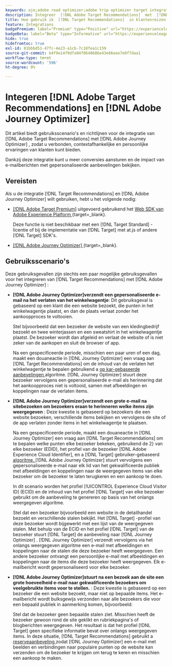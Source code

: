 ```yaml
---
keywords: ajo;adobe road optimizer;adobe trip optimizer target integration;aanbevelingen;target recommendations;integration
description: Integreer  [!DNL Adobe Target Recommendations]  met  [!DNL Adobe Journey Optimizer].
title: Hoe gebruik ik  [!DNL Target Recommendations]  in klantenreizen gebruikend  [!DNL Adobe Journey Optimizer]?
feature: Integrations
badgePremium: label="Premium" type="Positive" url="https://experienceleague.adobe.com/docs/target/using/introduction/intro.html?lang=en#premium newtab=true" tooltip="Kijk wat er in Target Premium is opgenomen."
badgeBeta: label="Beta" type="Informative" url="https://experienceleague.adobe.com/docs/target/using/introduction/intro.html#beta newtab=true" tooltip="Wat zijn de eigenschappen van Beta in  [!DNL Adobe Target]."
hide: true
hidefromtoc: true
exl-id: 81bbbd51-47fc-4e23-a1cb-7c18fea1c159
source-git-commit: b4f9e14f9dfa94f8648686e43e66eee7e0f7daa1
workflow-type: tm+mt
source-wordcount: '596'
ht-degree: 0%

---
```


# Integeren [!DNL Adobe Target Recommendations] en [!DNL Adobe Journey Optimizer]

Dit artikel biedt gebruiksscenario&#39;s en richtlijnen voor de integratie van [!DNL Adobe Target Recommendations] met [!DNL Adobe Journey Optimizer] , zodat u verbonden, contextafhankelijke en persoonlijke ervaringen van klanten kunt bieden.

Dankzij deze integratie kunt u meer conversies aansturen en de impact van e-mailberichten met gepersonaliseerde aanbevelingen bekijken.

## Vereisten

Als u de integratie [!DNL Target Recommendations] en [!DNL Adobe Journey Optimizer] wilt gebruiken, hebt u het volgende nodig:

* [[!DNL Adobe Target Premium]](/help/main/c-intro/intro.md#premium) uitgevoerd gebruikend het [ Web SDK van Adobe Experience Platform ](https://experienceleague.adobe.com/en/docs/target-dev/developer/client-side/aep-web-sdk){target=_blank}.

  Deze functie is niet beschikbaar met een [!DNL Target Standard] -licentie of bij de implementatie van [!DNL Target] met at.js of andere [!DNL Target] SDK&#39;s.

* [[!DNL Adobe Journey Optimizer] ](https://experienceleague.adobe.com/en/docs/journey-optimizer/using/ajo-home){target=_blank}.

## Gebruiksscenario&#39;s

Deze gebruiksgevallen zijn slechts een paar mogelijke gebruiksgevallen voor het integreren van [!DNL Target Recommendations] met [!DNL Adobe Journey Optimizer] :

* **[!DNL Adobe Journey Optimizer]verzendt een gepersonaliseerde e-mail na het verlaten van het winkelwagentje**: Dit gebruiksgeval is gebaseerd op een klant die een website bezoekt, die punten in het winkelwagentje plaatst, en dan de plaats verlaat zonder het aankoopproces te voltooien.

  Stel bijvoorbeeld dat een bezoeker de website van een kledingbedrijf bezoekt en twee winterjassen en een sweatshirt in het winkelwagentje plaatst. De bezoeker wordt dan afgeleid en verlaat de website of is niet zeker van de aankopen en sluit de browser of app.

  Na een gespecificeerde periode, misschien een paar uren of een dag, maakt een douaneactie in [!DNL Journey Optimizer] een vraag aan [!DNL Target Recommendations] om de inhoud van de verlaten het winkelwagentje te bepalen gebruikend a [ op kar-gebaseerde aanbevelingen ](/help/main/c-recommendations/c-algorithms/base-the-recommendation-on-a-recommendation-key.md) algoritme. [!DNL Journey Optimizer] stuurt deze bezoeker vervolgens een gepersonaliseerde e-mail als herinnering dat het aankoopproces niet is voltooid, samen met afbeeldingen en koppelingen naar de verlaten items.

* **[!DNL Adobe Journey Optimizer]verzendt een grote e-mail na sitebezoeken om bezoekers eraan te herinneren welke items zijn weergegeven** : Deze kwestie is gebaseerd op bezoekers die een website bezoeken, verschillende items bekijken en vervolgens de site of de app verlaten zonder items in het winkelwagentje te plaatsen.

  Na een gespecificeerde periode, maakt een douaneactie in [!DNL Journey Optimizer] een vraag aan [!DNL Target Recommendations] om te bepalen welke punten elke bezoeker bekeken, gebruikend de 2&rbrace; van elke bezoeker (EDID), het profiel van de bezoeker [!DNL Adobe Experience Cloud Identifier], en a [!DNL Target] gebruiker-gebaseerd [ algoritme. ](/help/main/c-recommendations/c-algorithms/base-the-recommendation-on-a-recommendation-key.md) [!DNL Adobe Journey Optimizer] stuurt vervolgens een gepersonaliseerde e-mail naar elk lid van het gekwalificeerde publiek met afbeeldingen en koppelingen naar de weergegeven items van elke bezoeker om de bezoeker te laten terugkeren en een aankoop te doen.

  In dit scenario worden het profiel [!UICONTROL Experience Cloud Visitor ID] (ECID) en de inhoud van het profiel [!DNL Target] van elke bezoeker gebruikt om de aanbeveling te genereren op basis van het onlangs weergegeven algoritme.

  Stel dat een bezoeker bijvoorbeeld een website in de detailhandel bezoekt en verschillende stalen bekijkt. Het [!DNL Target] -profiel van deze bezoeker wordt bijgewerkt met een lijst van de weergegeven stalen. Met behulp van de ECID en het profiel [!DNL Target] van de bezoeker stuurt [!DNL Target] de aanbeveling naar [!DNL Journey Optimizer] . [!DNL Journey Optimizer] verzendt vervolgens via het onlangs weergegeven algoritme een e-mail met afbeeldingen en koppelingen naar de stalen die deze bezoeker heeft weergegeven. Een andere bezoeker ontvangt een persoonlijke e-mail met afbeeldingen en koppelingen naar de items die deze bezoeker heeft weergegeven. Elk e-mailbericht wordt gepersonaliseerd voor elke bezoeker.

* **[!DNL Adobe Journey Optimizer]stuurt na een bezoek aan de site een grote hoeveelheid e-mail naar gekwalificeerde bezoekers om veelgebruikte items voor te stellen.** : Deze kwestie is gebaseerd op een bezoeker die een website bezoekt, maar niet op bepaalde items. Het e-mailbericht wordt bulksgewijs verzonden naar alle bezoekers die voor een bepaald publiek in aanmerking komen, bijvoorbeeld:

  Stel dat de bezoeker geen bepaalde stalen ziet. Misschien heeft de bezoeker gewoon rond de site geklikt en rubriekpagina&#39;s of blogberichten weergegeven. Het resultaat is dat het profiel [!DNL Target] geen specifieke informatie bevat over onlangs weergegeven items. In deze situatie, [!DNL Target Recommendations] gebruikt a [ reserveaanbeveling ](/help/main/c-recommendations/c-algorithms/backup-recs.md) zodat [!DNL Journey Optimizer] een e-mail met beelden en verbindingen naar populaire punten op de website kan verzenden om de bezoeker te krijgen om terug te keren en misschien een aankoop te maken.
